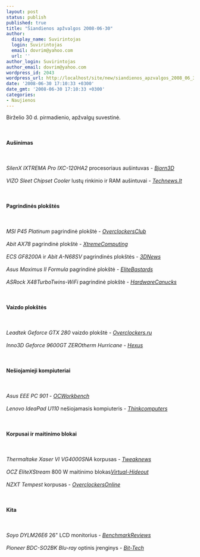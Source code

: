 ```yaml
---
layout: post
status: publish
published: true
title: "Šiandienos apžvalgos 2008-06-30"
author:
  display_name: Suvirintojas
  login: Suvirintojas
  email: dovrim@yahoo.com
  url: ''
author_login: Suvirintojas
author_email: dovrim@yahoo.com
wordpress_id: 2043
wordpress_url: http://localhost/site/new/siandienos_apzvalgos_2008_06_30/
date: '2008-06-30 17:10:33 +0300'
date_gmt: '2008-06-30 17:10:33 +0300'
categories:
- Naujienos
---
```

<p>Birželio 30 d. pirmadienio, apžvalgų suvestinė.<br />
<br><br />
<br><b>Aušinimas</b><br />
<br><br />
<br><i>SilenX IXTREMA Pro IXC-120HA2</i> procesoriaus aušintuvas - <a class="ns" href="http://www.bjorn3d.com/read.php?cID=1290"><i>Bjorn3D</i></a><br />
<br><i>VIZO Sleet Chipset Cooler</i> lustų rinkinio ir RAM aušintuvai - <a class="ns" href="http://www.technews.lt/?id=Kas&amp;Id=1909"><i>Technews.lt</i></a><br />
<br><br />
<br><b>Pagrindinės plokštės</b><br />
<br><br />
<br><i>MSI P45 Platinum</i> pagrindinė plokštė - <a class="ns" href="http://www.overclockersclub.com/reviews/msi_p45_platinum/"><i>OverclockersClub</i></a><br />
<br><i>Abit AX78</i> pagrindinė plokštė - <a class="ns" href="http://www.xtremecomputing.co.uk/review.php?id=418"><i>XtremeComputing</i></a><br />
<br><i>ECS GF8200A</i> ir <i>Abit A-N68SV</i> pagrindinės plokštės - <a class="ns" href="http://www.3dnews.ru/motherboard/abit_a_n68sv/"><i>3DNews</i></a><br />
<br><i>Asus Maximus II Formula</i> pagrindinė plokštė - <a class="ns" href="http://www.elitebastards.com/cms/index.php?option=com_content&amp;task=view&amp;id=585&amp;Itemid=27"><i>EliteBastards</i></a><br />
<br><i>ASRock X48TurboTwins-WiFi</i> pagrindinė plokštė - <a class="ns" href="http://www.hardwarecanucks.com/forum/hardware-canucks-reviews/8082-asrock-x48turbotwins-wifi-motherboard-review.html"><i>HardwareCanucks</i></a><br />
<br><br />
<br><b>Vaizdo plokštės</b><br />
<br><br />
<br><i>Leadtek Geforce GTX 280</i> vaizdo plokštė - <a class="ns" href="http://www.overclockers.ru/lab/29623.shtml"><i>Overclockers.ru</i></a><br />
<br><i>Inno3D Geforce 9600GT ZEROtherm Hurricane</i> - <a class="ns" href="http://www.hexus.net/content/item.php?item=14069"><i>Hexus</i></a><br />
<br><br />
<br><b>Nešiojamieji kompiuteriai</b><br />
<br><br />
<br><i>Asus EEE PC 901</i> - <a class="ns" href="http://my.ocworkbench.com/2008/asus/EeePC_901/g1.htm"><i>OCWorkbench</i></a><br />
<br><i>Lenovo IdeaPad U110</i> nešiojamasis kompiuteris - <a class="ns" href="http://www.thinkcomputers.org/index.php?x=reviews&amp;id=786"><i>Thinkcomputers</i></a><br />
<br><br />
<br><b>Korpusai ir maitinimo blokai</b><br />
<br><br />
<br><i>Thermaltake Xaser VI VG4000SNA</i> korpusas - <a class="ns" href="http://www.tweaknews.net/reviews/thermaltake_xaser_vi_vg40000sna_computer_case/"><i>Tweaknews</i></a><br />
<br><i>OCZ EliteXStream</i> 800 W maitinimo blokas<a class="ns" href="http://www.virtual-hideout.net/reviews/OCZ_EliteXtreme_800w_PSU/index.shtml"><i>Virtual-Hideout</i></a><br />
<br><i>NZXT Tempest</i> korpusas - <a class="ns" href="http://www.overclockersonline.net/?page=articles&amp;num=1811"><i>OverclockersOnline</i></a><br />
<br><br />
<br><b>Kita</b><br />
<br><br />
<br><i>Soyo DYLM26E6</i> 26&quot; LCD monitorius - <a class="ns" href="http://benchmarkreviews.com/index.php?option=com_content&amp;task=view&amp;id=191&amp;Itemid=1"><i>BenchmarkReviews</i></a><br />
<br><i>Pioneer BDC-SO2BK Blu-ray</i> optinis įrenginys - <a class="ns" href="http://www.bit-tech.net/hardware/2008/06/30/pioneer-bdc-so2bk-blu-ray-drive/1"><i>Bit-Tech</i></a><br />
<br><br />
<br><br />
<br></p>
